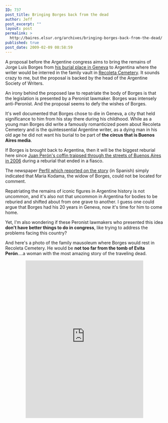 ```yaml
---
ID: 737
post_title: Bringing Borges back from the dead
author: Jeff
post_excerpt: ""
layout: post
permalink: >
  http://baires.elsur.org/archives/bringing-borges-back-from-the-dead/
published: true
post_date: 2009-02-09 08:58:59
---
```

A proposal before the Argentine congress aims to bring the remains of Jorge Luis Borges from <a href="http://baires.elsur.org/archives/30-days-with-borges-day-25-inmortality/">his burial place in Geneva</a> to Argentina where the writer would be interred in the family vault in <a href="http://www.recoletacemetery.com/">Recoleta Cemetery</a>. It sounds crazy to me, but the proposal is backed by the head of the Argentine Society of Writers. 

An irony behind the proposed law to repatriate the body of Borges is that the legislation is presented by a Peronist lawmaker. Borges was intensely anti-Peronist. And the proposal seems to defy the wishes of Borges.

It's well documented that Borges chose to die in Geneva, a city that held significance to him from his stay there during his childhood. While as a young man Borges did write a famously romanticized poem about Recoleta Cemetery and is the quintessential Argentine writer, as a dying man in his old age he did not want his burial to be part of <strong>the circus that is Buenos Aires media</strong>. 

If Borges is brought back to Argentina, then it will be the biggest reburial here since <a href="http://baires.elsur.org/archives/peron-mania/">Juan Perón's coffin traipsed through the streets of Buenos Aires in 2006</a> during a reburial that ended in a fiasco. 

The newspaper <a href="http://www.diarioperfil.com.ar/edimp/0337/articulo.php?art=12618&ed=0337">Perfil which reported on the story</a> (in Spanish) simply indicated that Maria Kodama, the widow of Borges, could not be located for comment. 

Repatriating the remains of iconic figures in Argentine history is not uncommon, and it's also not that uncommon in Argentina for bodies to be reburied and shifted about from one grave to another. I guess one could argue that Borges had his 20 years in Geneva, now it's time for him to come home. 

Yet, I'm also wondering if these Peronist lawmakers who presented this idea <strong>don't have better things to do in congress</strong>, like trying to address the problems facing this country?

And here's a photo of the family mausoleum where Borges would rest in Recoleta Cemetery. He would be <strong>not too far from the tomb of Evita Perón</strong>....a woman with the most amazing story of the traveling dead.

<center>
<iframe src="https://www.flickr.com/photos/jeffbarry/14201252193/in/set-394555/player/" width="375" height="500" frameborder="0" allowfullscreen webkitallowfullscreen mozallowfullscreen oallowfullscreen msallowfullscreen></iframe>
</center>